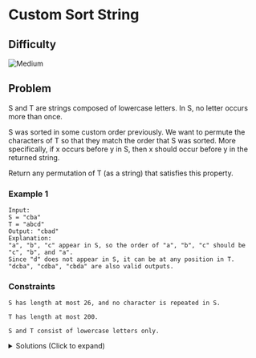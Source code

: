 # Custom Sort String

## Difficulty

![Medium](https://img.shields.io/badge/medium-ef6c00?style=for-the-badge&logoColor=white)

## Problem

S and T are strings composed of lowercase letters. In S, no letter occurs more than once.

S was sorted in some custom order previously. We want to permute the characters of T so that they match the order that S was sorted. More specifically, if x occurs before y in S, then x should occur before y in the returned string.

Return any permutation of T (as a string) that satisfies this property.

### Example 1

```
Input:
S = "cba"
T = "abcd"
Output: "cbad"
Explanation:
"a", "b", "c" appear in S, so the order of "a", "b", "c" should be "c", "b", and "a".
Since "d" does not appear in S, it can be at any position in T. "dcba", "cdba", "cbda" are also valid outputs.
```

### Constraints

`S has length at most 26, and no character is repeated in S.`

`T has length at most 200.`

`S and T consist of lowercase letters only.`

<details>
  <summary>Solutions (Click to expand)</summary>

### Explanation

#### Custom Lexicographic Sort

Sorting an array of characters that reprenset a string would result in lexicographic sorting the characters based on the numeric encoding (ASCII). If we can override this lexicographic order to with that given by `S` then we can sort `T` using a custom sort. For ordering reference we can create a table that will store the numeric priority of each character. Characters with a lower numeric priority will be sorted before characters with a greater number numeric priority.
To build it we will iterate over `S` and store the characters in the table with their index being their priority.

```
"cba"

{
  c: 0
  b: 1
  a: 2
}
```

Now once we want to sort the string, we would refer to our table for character ordering. This would involve make a custom sort function that will sort character based on their priority in the table we made. Characters not in the table would get a priority of `26` that they should be placed at the end of the string

```
T = "abcd"

{
  c: 0
  b: 1
  a: 2
}

"abcd" -> "cbad"
```

Time: `O(N log N)` Where `N` is the length of `T`

Space: `O(S)` With an upper bound of `O(26)`

#### Reconstruct The String

If we can break up the string into `26` character groups and reconstruct it by inserting characters into the string based on which characters come first in `S`. To do this we can create a frequency map that records characters in `T`. Then, iterating over `S`, insert the characters into a new string in the order we find them in `S`.

```
T = "abcd"

{
  a: 1
  b: 1
  c: 1
  d: 1
}


S = "cba" // insert all "c" characters
     ^
"c"

S = "cba" // insert all "b" characters
      ^
"cb"

S = "cba" // insert all "a" characters
       ^
"cba"

{
  a: 0
  b: 0
  c: 0
  d: 1
}

"cbad" // insert remaining characters at the end
```

Time: `O(S + T)` Where `S` and `T` and the lengths of `S` and `T`

Space: `O(S)` With an upper bound of `O(26)`

- [JavaScript](./custom-sort-string.js)
- [TypeScript](./custom-sort-string.ts)
- [Java](./custom-sort-string.java)
- [Go](./custom-sort-string.go)

</details>
